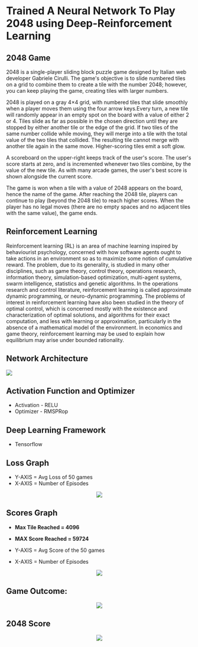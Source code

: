# Trained A Neural Network To Play 2048 using Deep-Reinforcement Learning

## 2048 Game
2048 is a single-player sliding block puzzle game designed by Italian web developer Gabriele Cirulli. The game's objective is to slide numbered tiles on a grid to combine them to create a tile with the number 2048; however, you can keep playing the game, creating tiles with larger numbers.

2048 is played on a gray 4×4 grid, with numbered tiles that slide smoothly when a player moves them using the four arrow keys.Every turn, a new tile will randomly appear in an empty spot on the board with a value of either 2 or 4. Tiles slide as far as possible in the chosen direction until they are stopped by either another tile or the edge of the grid. If two tiles of the same number collide while moving, they will merge into a tile with the total value of the two tiles that collided. The resulting tile cannot merge with another tile again in the same move. Higher-scoring tiles emit a soft glow.

A scoreboard on the upper-right keeps track of the user's score. The user's score starts at zero, and is incremented whenever two tiles combine, by the value of the new tile. As with many arcade games, the user's best score is shown alongside the current score.

The game is won when a tile with a value of 2048 appears on the board, hence the name of the game. After reaching the 2048 tile, players can continue to play (beyond the 2048 tile) to reach higher scores. When the player has no legal moves (there are no empty spaces and no adjacent tiles with the same value), the game ends.

## Reinforcement Learning
Reinforcement learning (RL) is an area of machine learning inspired by behaviourist psychology, concerned with how software agents ought to take actions in an environment so as to maximize some notion of cumulative reward. The problem, due to its generality, is studied in many other disciplines, such as game theory, control theory, operations research, information theory, simulation-based optimization, multi-agent systems, swarm intelligence, statistics and genetic algorithms. In the operations research and control literature, reinforcement learning is called approximate dynamic programming, or neuro-dynamic programming. The problems of interest in reinforcement learning have also been studied in the theory of optimal control, which is concerned mostly with the existence and characterization of optimal solutions, and algorithms for their exact computation, and less with learning or approximation, particularly in the absence of a mathematical model of the environment. In economics and game theory, reinforcement learning may be used to explain how equilibrium may arise under bounded rationality.

## Network Architecture
![](https://github.com/navjindervirdee/2048-deep-reinforcement-learning/blob/master/Architecture/Architecture.JPG?raw=true)

## Activation Function and Optimizer 
* Activation - RELU
* Optimizer  - RMSPRop

## Deep Learning Framework
* Tensorflow

## Loss Graph
* Y-AXIS = Avg Loss of 50 games
* X-AXIS = Number of Episodes

<p align = "center">
<img src = https://github.com/navjindervirdee/2048-deep-reinforcement-learning/blob/master/Loss/Loss.png?raw=true>
</p>

## Scores Graph
* **Max Tile Reached = 4096**
* **MAX Score Reached = 59724**

* Y-AXIS = Avg Score of the 50 games
* X-AXIS = Number of Episodes

<p align = "center">
<img src = https://github.com/navjindervirdee/2048-deep-reinforcement-learning/blob/master/Score/Score.png?raw=true>
</p>

## Game Outcome:

<p align = "center">
<img src = "https://github.com/navjindervirdee/2048-deep-reinforcement-learning/blob/master/Game%20Outcomes/Outcome.JPG?raw=true">
</p>

## 2048 Score

<p align = "center">
<img src =  "https://github.com/navjindervirdee/2048-deep-reinforcement-learning/blob/master/2048%20Score/2048.JPG?raw=true">
</p>
